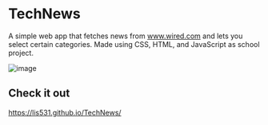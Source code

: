 # TechNews
A simple web app that fetches news from www.wired.com and lets you select certain categories. Made using CSS, HTML, and JavaScript as school project.

![image](https://github.com/user-attachments/assets/65f5a68a-fc43-4f3f-8135-87ce6cabe268)

## Check it out
https://lis531.github.io/TechNews/